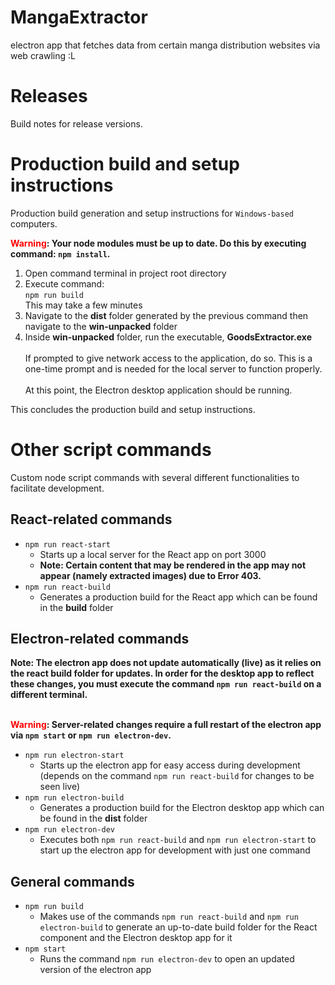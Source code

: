# MangaExtractor
electron app that fetches data from certain manga distribution websites via web crawling :L


# Releases
Build notes for release versions.

# Production build and setup instructions
Production build generation and setup instructions for `Windows-based` computers.

<b><span style="color: red;">Warning</span>: Your node modules must be up to date. Do this by executing command: `npm install`.</b>

1. Open command terminal in project root directory
2. Execute command:
   <br>
   `npm run build`
   <br>
   This may take a few minutes
3. Navigate to the **dist** folder generated by the previous command then navigate to the **win-unpacked** folder
4. Inside **win-unpacked** folder, run the executable, **GoodsExtractor.exe**
   <br>
   <br>
   If prompted to give network access to the application, do so. This is a one-time prompt and is needed for the local server to function properly.
   <br>
   <br>
   At this point, the Electron desktop application should be running.


This concludes the production build and setup instructions.

# Other script commands
Custom node script commands with several different functionalities to facilitate development.

## React-related commands
- `npm run react-start`
  - Starts up a local server for the React app on port 3000
  - **Note: Certain content that may be rendered in the app may not appear (namely extracted images) due to Error 403.**
- `npm run react-build`
  - Generates a production build for the React app which can be found in the **build** folder
## Electron-related commands
**Note: The electron app does not update automatically (live) as it relies on the react build folder for updates. In order for the desktop app to reflect these changes, you must execute the command `npm run react-build` on a different terminal.**
<br>
<br>

<b><span style="color: red;">Warning</span>: Server-related changes require a full restart of the electron app via `npm start` or `npm run electron-dev`.</b>

- `npm run electron-start`
  - Starts up the electron app for easy access during development (depends on the command `npm run react-build` for changes to be seen live)
- `npm run electron-build`
  - Generates a production build for the Electron desktop app which can be found in the **dist** folder
- `npm run electron-dev`
  - Executes both `npm run react-build` and `npm run electron-start` to start up the electron app for development with just one command
## General commands
- `npm run build`
  - Makes use of the commands `npm run react-build` and `npm run electron-build` to generate an up-to-date build folder for the React component and the Electron desktop app for it
- `npm start`
  - Runs the command `npm run electron-dev` to open an updated version of the electron app
